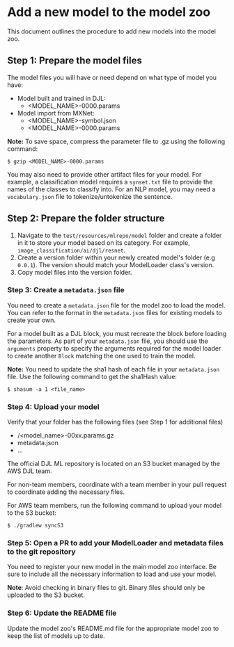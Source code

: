 # Add a new model to the model zoo

This document outlines the procedure to add new models into the model zoo.

## Step 1: Prepare the model files

The model files you will have or need depend on what type of model you have:
- Model built and trained in DJL:
  - <MODEL_NAME>-0000.params
- Model import from MXNet:
  - <MODEL_NAME>-symbol.json
  - <MODEL_NAME>-0000.params

**Note:** To save space, compress the parameter file to .gz using the following command:

```shell
$ gzip <MODEL_NAME>-0000.params
```

You may also need to provide other artifact files for your model.
For example, a classification model requires
a `synset.txt` file to provide the names of the classes to classify into.
For an NLP model, you may need a `vocabulary.json` file to tokenize/untokenize the sentence.

## Step 2: Prepare the folder structure

1. Navigate to the `test/resources/mlrepo/model` folder and create a folder in it to store your model based on its category.
For example, `image_classification/ai/djl/resnet`.
2. Create a version folder within your newly created model's folder (e.g `0.0.1`). The version should match your ModelLoader class's version.
3. Copy model files into the version folder.

### Step 3: Create a `metadata.json` file
You need to create a `metadata.json` file for the model zoo to load the model. You can refer to the format in the `metadata.json` files for existing models to create your own.

For a model built as a DJL block, you must recreate the block before loading the parameters. As part of your `metadata.json` file, you should use the `arguments` property to specify the arguments required for the model loader to create another `Block` matching the one used to train the model.

**Note:** You need to update the sha1 hash of each file in your `metadata.json` file. Use the following command to get the sha1Hash value:

```shell
$ shasum -a 1 <file_name>
```

### Step 4: Upload your model

Verify that your folder has the following files (see Step 1 for additional files)

- <version>/<model_name>-00xx.params.gz
- metadata.json
- ...

The official DJL ML repository is located on an S3 bucket managed by the AWS DJL team.

For non-team members, coordinate with a team member in your pull request to coordinate adding the necessary files.

For AWS team members, run the following command to upload your model to the S3 bucket:
```shell
$ ./gradlew syncS3
```

### Step 5: Open a PR to add your ModelLoader and metadata files to the git repository

You need to register your new model in the main model zoo interface. Be sure to include all the necessary information to load and use your model.

**Note**: Avoid checking in binary files to git. Binary files should only be uploaded to the S3 bucket.

### Step 6: Update the README file

Update the model zoo's README.md file for the appropriate model zoo to keep the list of models up to date.

